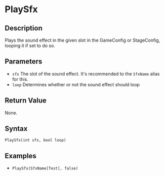 # PlaySfx

## Description
Plays the sound effect in the given slot in the GameConfig or StageConfig, looping it if set to do so.

## Parameters

- `sfx`
The slot of the sound effect. It's recommended to the `SfxName` alias for this.
- `loop`
Determines whether or not the sound effect should loop

## Return Value
None.

## Syntax 
```PlaySfx(int sfx, bool loop)```

## Examples
- ```PlaySfx(SfxName[Test], false)```